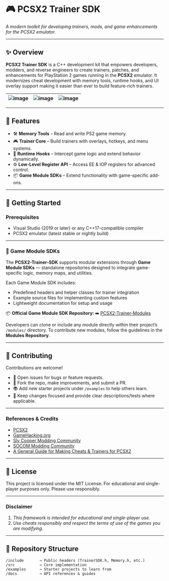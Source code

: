 # 🎮 PCSX2 Trainer SDK 
*A modern toolkit for developing trainers, mods, and game enhancements for the PCSX2 emulator.*

---

## ✨ Overview

**PCSX2 Trainer SDK** is a C++ development kit that empowers developers, modders, and reverse engineers to create trainers, patches, and enhancements for PlayStation 2 games running in the **PCSX2** emulator.
It modernizes cheat development with memory tools, runtime hooks, and UI overlay support making it easier than ever to build feature-rich trainers.

| ![image](https://github.com/NightFyre/PCSX2-CheatFrameWork/assets/80198020/7417d7e7-603c-465a-807f-62abf88179eb) | ![image](https://user-images.githubusercontent.com/80198020/201475737-21591eb0-8858-4575-8ee9-5d9d2e07d1dc.png) | ![image](https://user-images.githubusercontent.com/80198020/200977619-e22fe7a5-b914-4906-9e3c-50f929ea3ebf.png) | 
| :---: | :---: |  :---: |

---

## 🔑 Features
- 🛠 **Memory Tools** – Read and write PS2 game memory.  
- 🎮 **Trainer Core** – Build trainers with overlays, hotkeys, and menu systems.  
- 🔗 **Runtime Hooks** – Intercept game logic and extend behavior dynamically.  
- ⚙️ **Low-Level Register API** – Access EE & IOP registers for advanced control.  
- 📦 **Game Module SDKs** – Extend functionality with game-specific add-ons.  

---

## 🚀 Getting Started

### Prerequisites
- Visual Studio (2019 or later) or any C++17-compatible compiler  
- PCSX2 emulator (latest stable or nightly build)  

---

### 🧩 Game Module SDKs

The **PCSX2-Trainer-SDK** supports modular extensions through **Game Module SDKs** — standalone repositories designed to integrate game-specific logic, memory maps, and utilities.

Each Game Module SDK includes:

* Predefined headers and helper classes for trainer integration
* Example source files for implementing custom features
* Lightweight documentation for setup and usage

📦 **Official Game Module SDK Repository:**
➡️ [PCSX2-Trainer-Modules](https://github.com/NightFyre/PCSX2-Trainer-Modules)

Developers can clone or include any module directly within their project’s `/modules/` directory.
To contribute new modules, follow the guidelines in the **Modules Repository**.

---

## 🤝 Contributing
Contributions are welcome!  
- 🐛 Open issues for bugs or feature requests.  
- 🍴 Fork the repo, make improvements, and submit a PR.  
- 📚 Add new starter projects under `/examples` to help others learn.  
- 🧹 Keep changes focused and provide clear descriptions/tests where applicable.

---

### References & Credits
- [PCSX2](https://github.com/PCSX2/pcsx2)
- [GameHacking.org](https://gamehacking.org/system/ps2)
- [Sly Cooper Modding Community](https://discord.com/invite/2GSXcEzPJA) 
- [SOCOM Modding Community](https://discord.com/invite/PCJGrwMdUS) 
- [A General Guide for Making Cheats & Trainers for PCSX2](https://www.unknowncheats.me/forum/general-programming-and-reversing/569991-pcsx2-guide-cheats-trainers.html)

---

## 📜 License
This project is licensed under the MIT License.
For educational and single-player purposes only. Please use responsibly.

---

### Disclaimer
1. *This framework is intended for educational and single-player use.*  
2. *Use cheats responsibly and respect the terms of use of the games you are modifying.*

---

## 📂 Repository Structure
```
/include       → Public headers (TrainerSDK.h, Memory.h, etc.)
/src           → Core implementation
/examples      → Starter projects to learn from
/docs          → API references & guides
```